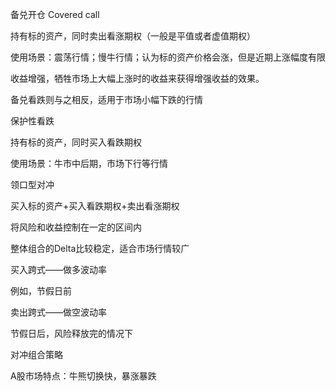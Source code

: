 备兑开仓 Covered call

持有标的资产，同时卖出看涨期权（一般是平值或者虚值期权）

使用场景：震荡行情；慢牛行情；认为标的资产价格会涨，但是近期上涨幅度有限

收益增强，牺牲市场上大幅上涨时的收益来获得增强收益的效果。



备兑看跌则与之相反，适用于市场小幅下跌的行情



保护性看跌

持有标的资产，同时买入看跌期权

使用场景：牛市中后期，市场下行等行情



领口型对冲

买入标的资产+买入看跌期权+卖出看涨期权

将风险和收益控制在一定的区间内

整体组合的Delta比较稳定，适合市场行情较广



买入跨式——做多波动率

例如，节假日前

卖出跨式——做空波动率

节假日后，风险释放完的情况下

对冲组合策略

A股市场特点：牛熊切换快，暴涨暴跌

